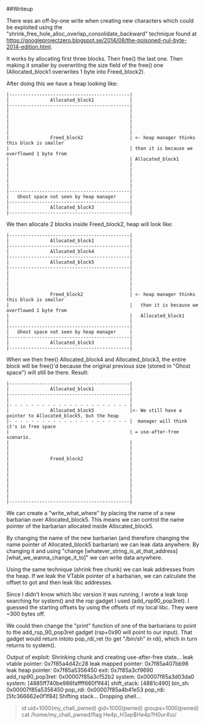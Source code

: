 ##Writeup

There was an off-by-one write when creating new characters which could be exploited using the "shrink_free_hole_alloc_overlap_consolidate_backward" technique found at  https://googleprojectzero.blogspot.se/2014/08/the-poisoned-nul-byte-2014-edition.html.

It works by allocating first three blocks. Then free() the last one. Then making it smaller by overwriting the size field of the free() one (Allocated_block1 overwrites 1 byte into Freed_block2).

After doing this we have a heap looking like:
```
|--------------------------------------------|
|				Allocated_block1			 |
|--------------------------------------------|
|											 |
|											 |
|											 |
|											 |
|											 |
|				Freed_block2				 | <- heap manager thinks this block is smaller 
|											 | than it is because we overflowed 1 byte from 
|											 | Allocated_block1
|											 |
|											 |
|											 |
|											 |
|											 |
|--------------------------------------------|
|	Ghost space not seen by heap manager	 |
|--------------------------------------------|
|				Allocated_block3			 |
|--------------------------------------------|
```
We then allocate 2 blocks inside Freed_block2, heap will look like:
```
|--------------------------------------------|
|				Allocated_block1			 |
|--------------------------------------------|
|				Allocated_block4			 |
|--------------------------------------------|
|				Allocated_block5			 |
|--------------------------------------------|
|											 | 
|											 |
|											 |
|											 |
|				Freed_block2				 | <- heap manager thinks this block is smaller 
|											 |   than it is because we overflowed 1 byte from 
|											 |   Allocated_block1
|											 |
|--------------------------------------------|
|	Ghost space not seen by heap manager	 |
|--------------------------------------------|
|				Allocated_block3			 |
|--------------------------------------------|
```
When we then free() Allocated_block4 and Allocated_block3, the entire block will be free()'d because the original previous size (stored in "Ghost space") will still be there. Result:
```
|--------------------------------------------|
|				Allocated_block1			 |
|--------------------------------------------|
|											 |
|- - - - - - - - - - - - - - - - - - - - - - |
|				Allocated_block5			 |<- We still have a pointer to Allocated_block5, but the heap  
|- - - - - - - - - - - - - - - - - - - - - - |  manager will think it's in free space 
|											 | = use-after-free scenario.
|											 |
|											 |
|											 |
|				Freed_block2				 |
|											 |
|											 |
|											 |
|											 |
|											 |
|											 |
|											 |
|--------------------------------------------|
```

We can create a "write_what_where" by placing the name of a new barbarian over Allocated_block5. This means we can control the name pointer of the barbarian allocated inside Allocated_block5.

By changing the name of the new barbarian (and therefore changing the name pointer of Allocated_block5 barbarian) we can leak data anywhere. By changing it and using "change [whatever_string_is_at_that_address] [what_we_wanna_change_it_to]" we can write data anywhere.

Using the same technique (shrink free chunk) we can leak addresses from the heap. If we leak the VTable pointer of a barbarian, we can calculate the offset to got and then leak libc addresses.

Since I didn't know which libc version it was running, I wrote a leak loop searching for system() and the rop gadget I used (add_rsp90_pop3ret). I guessed the starting offsets by using the offsets of my local libc. They were ~300 bytes off.

We could then change the "print" function of one of the barbarians to point to the add_rsp_90_pop3ret gadget (rsp+0x90 will point to our input). That gadget would return intoto pop_rdi_ret (to get "/bin/sh" in rdi), which in turn returns to system().

Output of exploit:
Shrinking chunk and creating use-after-free state...
leak vtable pointer: 0x7f85a4d42c28
leak mapped pointer: 0x7f85a407bb98
leak heap pointer: 0x7f85a5356450
exit: 0x7f85a3cf9690
add_rsp90_pop3ret: 0x00007f85a3cf52b2
system: 0x00007f85a3d03da0
system: [4885ff740be986faffff660f1f44]
shift_stack: [4881c490]
bin_sh: 0x00007f85a5356450
pop_rdi: 0x00007f85a4b41e53
pop_rdi: [5fc366662e0f1f84]
Shifting stack...
Dropping shell...
> id
uid=1000(my_chall_pwned) gid=1000(pwned) groups=1000(pwned)
cat /home/my_chall_pwned/flag
He4p_H3ap$He4p?H0ur4\o/
